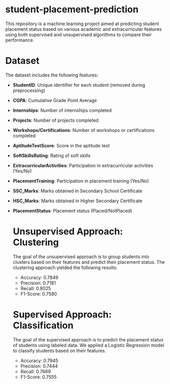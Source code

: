 # student-placement-prediction

This repository is a machine learning project aimed at predicting student placement status based on various academic and extracurricular features using both supervised and unsupervised algorithms to compare their performance.

# Dataset

The dataset includes the following features:

- **StudentID**: Unique identifier for each student (removed during preprocessing)
- **CGPA**: Cumulative Grade Point Average
- **Internships**: Number of internships completed
- **Projects**: Number of projects completed
- **Workshops/Certifications**: Number of workshops or certifications completed
- **AptitudeTestScore**: Score in the aptitude test
- **SoftSkillsRating**: Rating of soft skills
- **ExtracurricularActivities**: Participation in extracurricular activities (Yes/No)
- **PlacementTraining**: Participation in placement training (Yes/No)
- **SSC_Marks**: Marks obtained in Secondary School Certificate
- **HSC_Marks**: Marks obtained in Higher Secondary Certificate
- **PlacementStatus**: Placement status (Placed/NotPlaced)

  # Unsupervised Approach: Clustering

  The goal of the unsupervised approach is to group students into clusters based on their features and predict their placement status.
  The clustering approach yielded the following results:

  - Accuracy: 0.7849
  - Precision: 0.7181
  - Recall: 0.8025
  - F1-Score: 0.7580

  # Supervised Approach: Classification

  The goal of the supervised approach is to predict the placement status of students using labeled data. We applied a Logistic Regression model to classify students based on their features.

  - Accuracy: 0.7945
  - Precision: 0.7444
  - Recall: 0.7669
  - F1-Score: 0.7555
